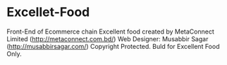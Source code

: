 # Excellet-Food
Front-End of Ecommerce chain Excellent food created by MetaConnect Limited (http://metaconnect.com.bd/)
Web Designer: Musabbir Sagar (http://musabbirsagar.com/)
Copyright Protected. Buld for Excellent Food Only.
